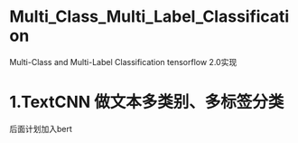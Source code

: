 # Multi_Class_Multi_Label_Classification
Multi-Class and Multi-Label Classification tensorflow 2.0实现
# 1.TextCNN 做文本多类别、多标签分类
后面计划加入bert
